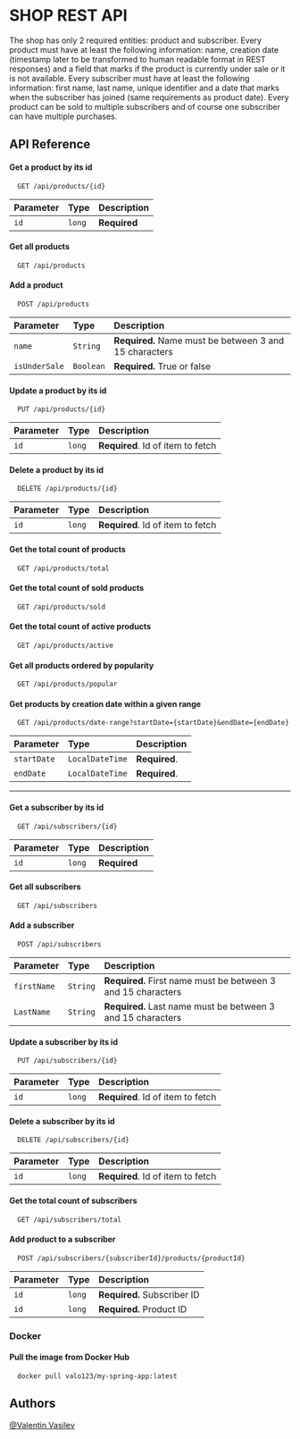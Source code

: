 
# SHOP REST API

The shop has only 2 required entities: product and subscriber. Every product must have at least the
following information: name, creation date (timestamp later to be transformed to human readable format
in REST responses) and a field that marks if the product is currently under sale or it is not available. Every
subscriber must have at least the following information: first name, last name, unique identifier and a date
that marks when the subscriber has joined (same requirements as product date). Every product can be
sold to multiple subscribers and of course one subscriber can have multiple purchases.


## API Reference

#### Get a product by its id

```http
  GET /api/products/{id}
```

| Parameter | Type   | Description              |
|:----------|:-------| :----------------------- |
| `id`      | `long` | **Required** |

#### Get all products

```http
  GET /api/products
```

#### Add a product

```http
  POST /api/products
```

| Parameter  | Type      | Description                                            |
|:-----------|:----------|:-------------------------------------------------------|
| `name`     | `String`  | **Required.** Name must be between 3 and 15 characters |
| `isUnderSale` | `Boolean` | **Required.**  True or false                           |


#### Update a product by its id

```http
  PUT /api/products/{id}
```

| Parameter | Type   | Description                       |
| :-------- |:-------| :-------------------------------- |
| `id`      | `long` | **Required**. Id of item to fetch |

#### Delete a product by its id

```http
  DELETE /api/products/{id}
```

| Parameter | Type   | Description                       |
| :-------- |:-------| :-------------------------------- |
| `id`      | `long` | **Required**. Id of item to fetch |

#### Get the total count of products

```http
  GET /api/products/total
```

#### Get the total count of sold products

```http
  GET /api/products/sold
```

#### Get the total count of active products

```http
  GET /api/products/active
```

#### Get all products ordered by popularity

```http
  GET /api/products/popular
```
#### Get products by creation date within a given range

```http
  GET /api/products/date-range?startDate={startDate}&endDate={endDate}
```

| Parameter   | Type            | Description                      |
|:------------|:----------------| :------------------------------- |
| `startDate` | `LocalDateTime` | **Required**. |
| `endDate`   | `LocalDateTime` | **Required**. |



--------------------------------------------



#### Get a subscriber by its id

```http
  GET /api/subscribers/{id}
```

| Parameter | Type   | Description              |
|:----------|:-------| :----------------------- |
| `id`      | `long` | **Required** |

#### Get all subscribers

```http
  GET /api/subscribers
```

#### Add a subscriber

```http
  POST /api/subscribers
```

| Parameter   | Type     | Description                                                  |
|:------------|:---------|:-------------------------------------------------------------|
| `firstName` | `String` | **Required.** First name must be between 3 and 15 characters |
| `LastName`  | `String` | **Required.** Last name must be between 3 and 15 characters  |


#### Update a subscriber by its id

```http
  PUT /api/subscribers/{id}
```

| Parameter | Type   | Description                       |
|:----------|:-------|:----------------------------------|
| `id`      | `long` | **Required**. Id of item to fetch |

#### Delete a subscriber by its id

```http
  DELETE /api/subscribers/{id}
```

| Parameter | Type   | Description    |
|:----------|:-------|:---------------|
| `id`      | `long` | **Required**. Id of item to fetch  |

#### Get the total count of subscribers

```http
  GET /api/subscribers/total
```

#### Add product to a subscriber

```http
  POST /api/subscribers/{subscriberId}/products/{productId}
```

| Parameter | Type   | Description                 |
|:----------|:-------|:----------------------------|
| `id`      | `long` | **Required.** Subscriber ID |
| `id`      | `long` | **Required.** Product ID    |

### Docker
#### Pull the image from Docker Hub
```http
  docker pull valo123/my-spring-app:latest
```


## Authors

[@Valentin Vasilev](https://github.com/vasilev02)

